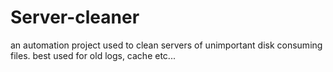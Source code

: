 # Server-cleaner
an automation project used to clean servers of unimportant disk consuming files. best used for old logs, cache etc...
